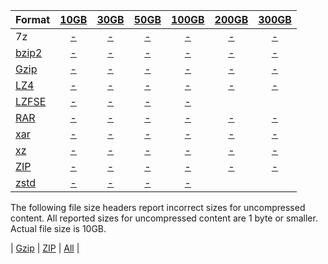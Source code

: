 | Format |  [10GB](https://github.com/bones-codes/bombs/raw/master/archives/10GB.zip.bz2) |  [30GB](https://github.com/bones-codes/bombs/raw/master/archives/30GB.zip.bz2) |  [50GB](https://github.com/bones-codes/bombs/raw/master/archives/50GB.zip.bz2) | [100GB](https://github.com/bones-codes/bombs/raw/master/archives/100GB.zip.bz2) | [200GB](https://github.com/bones-codes/bombs/raw/master/archives/200GB.zip.bz2) | [300GB](https://github.com/bones-codes/bombs/raw/master/archives/300GB.zip.bz2) |
| ------ |:-----:|:-----:|:-----:|:-----:|:-----:|:-----:|
| 7z     | [-](https://github.com/bones-codes/bombs/raw/master/archives/10GB/10GB.7z.bz2)     | [-](https://github.com/bones-codes/bombs/raw/master/archives/30GB/30GB.7z.bz2)     | [-](https://github.com/bones-codes/bombs/raw/master/archives/50GB/50GB.7z.bz2)     | [-](https://github.com/bones-codes/bombs/raw/master/archives/100GB/100GB.7z.bz2)     | [-](https://github.com/bones-codes/bombs/raw/master/archives/200GB/200GB.7z.bz2)     | [-](https://github.com/bones-codes/bombs/raw/master/archives/300GB/300GB.7z.bz2)     |
| [bzip2](https://github.com/bones-codes/bombs/raw/master/archives/bz2.zip.bz2)  | [-](https://github.com/bones-codes/bombs/raw/master/archives/10GB/10GB.bz2)     | [-](https://github.com/bones-codes/bombs/raw/master/archives/30GB/30GB.bz2)     | [-](https://github.com/bones-codes/bombs/raw/master/archives/50GB/50GB.bz2)     | [-](https://github.com/bones-codes/bombs/raw/master/archives/100GB/100GB.bz2)     | [-](https://github.com/bones-codes/bombs/raw/master/archives/200GB/200GB.bz2)     | [-](https://github.com/bones-codes/bombs/raw/master/archives/300GB/300GB.bz2)     |
| [Gzip](https://github.com/bones-codes/bombs/raw/master/archives/gz.zip.bz2)   | [-](https://github.com/bones-codes/bombs/raw/master/archives/10GB/10GB.gz.bz2)     | [-](https://github.com/bones-codes/bombs/raw/master/archives/30GB/30GB.gz.bz2)     | [-](https://github.com/bones-codes/bombs/raw/master/archives/50GB/50GB.gz.bz2)     | [-](https://github.com/bones-codes/bombs/raw/master/archives/100GB/100GB.gz.bz2)     | [-](https://github.com/bones-codes/bombs/raw/master/archives/200GB/200GB.gz.bz2)     | [-](https://github.com/bones-codes/bombs/raw/master/archives/300GB/300GB.gz.bz2)     |
| [LZ4](https://github.com/bones-codes/bombs/raw/master/archives/lz4.zip.bz2)    | [-](https://github.com/bones-codes/bombs/raw/master/archives/10GB/10GB.lz4.bz2)     | [-](https://github.com/bones-codes/bombs/raw/master/archives/30GB/30GB.lz4.bz2)     | [-](https://github.com/bones-codes/bombs/raw/master/archives/50GB/50GB.lz4.bz2)     | [-](https://github.com/bones-codes/bombs/raw/master/archives/100GB/100GB.lz4.bz2)     | [-](https://github.com/bones-codes/bombs/raw/master/archives/200GB/200GB.lz4.bz2)     | [-](https://github.com/bones-codes/bombs/raw/master/archives/300GB/300GB.lz4.bz2)     |
| [LZFSE](https://github.com/bones-codes/bombs/raw/master/archives/lzfse.zip.bz2)  | [-](https://github.com/bones-codes/bombs/raw/master/archives/10GB/10GB.lzfse.bz2)     | [-](https://github.com/bones-codes/bombs/raw/master/archives/30GB/30GB.lzfse.bz2)     | [-](https://github.com/bones-codes/bombs/raw/master/archives/50GB/50GB.lzfse.bz2)     | [-](https://github.com/bones-codes/bombs/raw/master/archives/100GB/100GB.lzfse.bz2)     |       |       |
| [RAR](https://github.com/bones-codes/bombs/raw/master/archives/rar.zip.bz2)    | [-](https://github.com/bones-codes/bombs/raw/master/archives/10GB/10GB.rar.bz2)     | [-](https://github.com/bones-codes/bombs/raw/master/archives/30GB/30GB.rar.bz2)     | [-](https://github.com/bones-codes/bombs/raw/master/archives/50GB/50GB.rar.bz2)     | [-](https://github.com/bones-codes/bombs/raw/master/archives/100GB/100GB.rar.bz2)     | [-](https://github.com/bones-codes/bombs/raw/master/archives/200GB/200GB.rar.bz2)     | [-](https://github.com/bones-codes/bombs/raw/master/archives/300GB/300GB.rar.bz2)     |
| [xar](https://github.com/bones-codes/bombs/raw/master/archives/xar.zip.bz2)    | [-](https://github.com/bones-codes/bombs/raw/master/archives/10GB/10GB.xar.bz2)     | [-](https://github.com/bones-codes/bombs/raw/master/archives/30GB/30GB.xar.bz2)     | [-](https://github.com/bones-codes/bombs/raw/master/archives/50GB/50GB.xar.bz2)     | [-](https://github.com/bones-codes/bombs/raw/master/archives/100GB/100GB.xar.bz2)     | [-](https://github.com/bones-codes/bombs/raw/master/archives/200GB/200GB.xar.bz2)     | [-](https://github.com/bones-codes/bombs/raw/master/archives/300GB/300GB.xar.bz2)     |
| [xz](https://github.com/bones-codes/bombs/raw/master/archives/xz.zip.bz2)     | [-](https://github.com/bones-codes/bombs/raw/master/archives/10GB/10GB.xz.bz2)     | [-](https://github.com/bones-codes/bombs/raw/master/archives/30GB/30GB.xz.bz2)     | [-](https://github.com/bones-codes/bombs/raw/master/archives/50GB/50GB.xz.bz2)     | [-](https://github.com/bones-codes/bombs/raw/master/archives/100GB/100GB.xz.bz2)     | [-](https://github.com/bones-codes/bombs/raw/master/archives/200GB/200GB.xz.bz2)     | [-](https://github.com/bones-codes/bombs/raw/master/archives/300GB/300GB.xz.bz2)     |
| [ZIP](https://github.com/bones-codes/bombs/raw/master/archives/zip.zip.bz2)    | [-](https://github.com/bones-codes/bombs/raw/master/archives/10GB/10GB.zip.bz2)     | [-](https://github.com/bones-codes/bombs/raw/master/archives/30GB/30GB.zip.bz2)     | [-](https://github.com/bones-codes/bombs/raw/master/archives/50GB/50GB.zip.bz2)     | [-](https://github.com/bones-codes/bombs/raw/master/archives/100GB/100GB.zip.bz2)     | [-](https://github.com/bones-codes/bombs/raw/master/archives/200GB/200GB.zip.bz2)     | [-](https://github.com/bones-codes/bombs/raw/master/archives/300GB/300GB.zip.bz2)     |
| [zstd](https://github.com/bones-codes/bombs/raw/master/archives/zst.zip.bz2)   | [-](https://github.com/bones-codes/bombs/raw/master/archives/10GB/10GB.zst.bz2)     | [-](https://github.com/bones-codes/bombs/raw/master/archives/30GB/30GB.zst.bz2)     | [-](https://github.com/bones-codes/bombs/raw/master/archives/50GB/50GB.zst.bz2)     | [-](https://github.com/bones-codes/bombs/raw/master/archives/100GB/100GB.zst.bz2)     |       |       |

The following file size headers report incorrect sizes for uncompressed content. All reported sizes for uncompressed content are 1 byte or smaller. Actual file size is 10GB.

| [Gzip](https://github.com/bones-codes/bombs/raw/master/archives/evil-headers/10GB.gz)   | [ZIP](https://github.com/bones-codes/bombs/raw/master/archives/evil-headers/10GB.zip)                                   | [All](https://github.com/bones-codes/bombs/blob/master/archives/evil-headers.zip.bz2)   |
